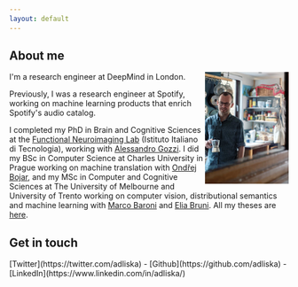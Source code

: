```yaml
---
layout: default
---
```


<h2>About me</h2>
<img src="images/adliska.jpg" style="float: right; width: 30%" alt="Adam Liska - photo">
I'm a research engineer at DeepMind in London.

Previously, I was a research engineer at Spotify, working on machine learning
products that enrich Spotify's audio catalog.

I completed my PhD in Brain and Cognitive Sciences at the [Functional Neuroimaging
Lab](https://www.iit.it/research/lines/functional-neuroimaging)
(Istituto Italiano di Tecnologia), working with
[Alessandro Gozzi](https://www.iit.it/people/alessandro-gozzi).
I did my BSc in Computer Science at Charles University in Prague working on
machine translation with [Ondřej Bojar](http://www1.cuni.cz/~obo/),
and my MSc in Computer and Cognitive Sciences at
The University of Melbourne and University of Trento
working on computer vision, distributional semantics and
machine learning with [Marco Baroni](https://marcobaroni.org/)
and [Elia Bruni](https://eliabruni.github.io/).
All my theses are [here](/publications/#theses).

<h2>Get in touch</h2>
[Twitter](https://twitter.com/adliska) - [Github](https://github.com/adliska) - 
[LinkedIn](https://www.linkedin.com/in/adliska/)
